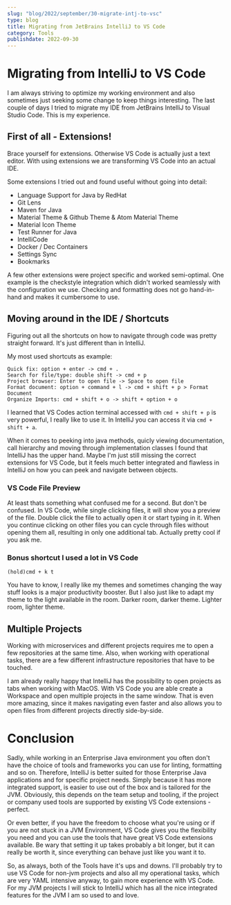 ```yaml
---
slug: "blog/2022/september/30-migrate-intj-to-vsc"
type: blog
title: Migrating from JetBrains IntelliJ to VS Code
category: Tools
publishdate: 2022-09-30
---
```


# Migrating from IntelliJ to VS Code

I am always striving to optimize my working environment and also sometimes
just seeking some change to keep things interesting.
The last couple of days I tried to migrate my IDE from JetBrains IntelliJ to
Visual Studio Code. This is my experience.

## First of all - Extensions!

Brace yourself for extensions. Otherwise VS Code is actually just a text editor.
With using extensions we are transforming VS Code into an actual IDE.

Some extensions I tried out and found useful without going into detail:

- Language Support for Java by RedHat
- Git Lens
- Maven for Java
- Material Theme & Github Theme & Atom Material Theme
- Material Icon Theme
- Test Runner for Java
- IntelliCode
- Docker / Dec Containers
- Settings Sync
- Bookmarks

A few other extensions were project specific and worked semi-optimal.
One example is the checkstyle integration which didn't worked seamlessly with
the configuration we use. Checking and formatting does not go hand-in-hand
and makes it cumbersome to use.

## Moving around in the IDE / Shortcuts

Figuring out all the shortcuts on how to navigate through code was
pretty straight forward. It's just different than in IntelliJ.

My most used shortcuts as example:

```
Quick fix: option + enter -> cmd + .
Search for file/type: double shift -> cmd + p
Project browser: Enter to open file -> Space to open file
Format document: option + command + l -> cmd + shift + p > Format Document
Organize Imports: cmd + shift + o -> shift + option + o
```

I learned that VS Codes action terminal accessed with `cmd + shift + p` is very
powerful, I really like to use it. In IntelliJ you can access it via `cmd + shift + a`.

When it comes to peeking into java methods, quicly viewing documentation,
call hierarchy and moving through implementation classes I found that IntelliJ
has the upper hand. Maybe I'm just still missing the correct extensions for VS Code,
but it feels much better integrated and flawless in IntelliJ on how you can peek
and navigate between objects.

### VS Code File Preview

At least thats something what confused me for a second.
But don't be confused. In VS Code, while single clicking files, it will show
you a preview of the file. Double click the file to actually open it or start
typing in it. When you continue clicking on other files you can cycle through
files without opening them all, resulting in only one additional tab.
Actually pretty cool if you ask me.

### Bonus shortcut I used a lot in VS Code

```
(hold)cmd + k t
```

You have to know, I really like my themes and sometimes changing the way stuff looks
is a major productivity booster. But I also just like to adapt my theme to the
light available in the room. Darker room, darker theme. Lighter room, lighter theme.

## Multiple Projects

Working with microservices and different projects requires me to open a few
repositories at the same time. Also, when working with operational tasks,
there are a few different infrastructure repositories that have to be touched.

I am already really happy that IntelliJ has the possibility to open projects
as tabs when working with MacOS.
With VS Code you are able create a Workspace and open multiple projects in the
same window. That is even more amazing, since it makes navigating even faster
and also allows you to open files from different projects directly side-by-side.

# Conclusion

Sadly, while working in an Enterprise Java environment you often don't have the choice
of tools and frameworks you can use for linting, formatting and so on.
Therefore, IntelliJ is better suited for those Enterprise Java applications
and for specific project needs. Simply because it has more integrated support,
is easier to use out of the box and is tailored for the JVM. Obviously,
this depends on the team setup and tooling, if the project or company used tools
are supported by existing VS Code extensions - perfect.

Or even better, if you have the freedom to choose what you're using or if you are
not stuck in a JVM Environment, VS Code gives you the flexibility you
need and you can use the tools that have great VS Code extensions available.
Be wary that setting it up takes probably a bit longer, but it can really be worth
it, since everything can behave just like you want it to.

So, as always, both of the Tools have it's ups and downs.
I'll probably try to use VS Code for non-jvm projects and also all my operational
tasks, which are very YAML intensive anyway, to gain more experience with VS Code.
For my JVM projects I will stick to IntelliJ which has all the nice integrated
features for the JVM I am so used to and love.
